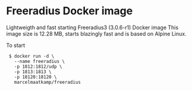 # Freeradius Docker image

Lightweigth and fast starting Freeradius3 (3.0.6-r1) Docker image 
This image size is 12.28 MB, starts blazingly fast and is based on Alpine Linux.

To start 
```
 $ docker run -d \
   --name freeradius \
   -p 1812:1812/udp \
   -p 1813:1813 \
   -p 18120:18120 \
   marcelmaatkamp/freeradius
```

